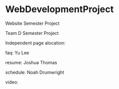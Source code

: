 # WebDevelopmentProject
 Website Semester Project

Team D Semester Project


Independent page alocation:

faq:    Yu Lee

resume: Joshua Thomas

schedule: Noah Drumwright

video:
